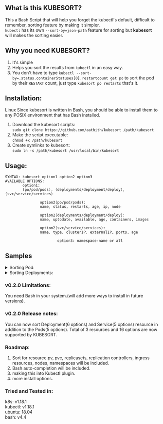 ## What is this KUBESORT?

This a Bash Script that will help you forget the kubectl's default, difficult to remember, sorting feature by making it simpler.<br>
`kubectl` has its own `--sort-by=json-path` feature for sorting but **kubesort** will makes the sorting easier.

## Why you need KUBESORT?

1) It's simple
2) Helps you sort the results from `kubectl` in an easy way.
3) You don't have to type `kubectl --sort-by=.status.containerStatuses[0].restartcount get po` to sort the pod by their `RESTART` count, just type `kubesort po restarts` that's it.


## Installation:
Linux
Since kubesort is written in Bash, you should be able to install them to any POSIX environment that has Bash installed.


1) Download the kubesort scripts:<br>
   `sudo git clone https://github.com/aathith/kubesort /path/kubesort`
2) Make the script executable:<br>
   `chmod +x /path/kubesort`
3) Create symlinks to kubesort:<br>
   `sudo ln -s /path/kubesort /usr/local/bin/kubesort`
   
## Usage:
```
SYNTAX: kubesort option1 option2 option3
AVAILABLE OPTIONS:
        option1:
        (po/pod/pods), (deployments/deployment/deploy), (svc/service/services)

                option2(po/pod/pods):
                name, status, restarts, age, ip, node

                option2(deployments/deployment/deploy):
                name, uptodate, available, age, containers, images

                option2(svc/service/services):
                name, type, clusterIP, externalIP, ports, age

                        option3: namespace-name or all
```
## Samples

<details><summary>Sorting Pod:</summary>
<p>



```
root@k8-master-01:~/kubesort# kubesort restarts kube-system
NAME                                                     READY   STATUS    RESTARTS   AGE
etcd-k8-master-01                                        1/1     Running   0          58d
tiller-deploy-688ddc6c9-h6424                            1/1     Running   0          26d
kube-apiserver-k8-master-01                              1/1     Running   0          58d
kube-controller-manager-k8-master-01                     1/1     Running   1          58d
kube-scheduler-k8-master-01                              1/1     Running   1          58d
kube-proxy-sclt9                                         1/1     Running   2          56d
kube-flannel-ds-amd64-l579g                              1/1     Running   2          56d
kube-proxy-l592g                                         1/1     Running   7          93d
coredns-5c98db65d4-tw75g                                 1/1     Running   8          60d
kube-flannel-ds-amd64-8krvm                              1/1     Running   9          93d
metricbeat-5rcb4                                         1/1     Running   13         88d
kube-proxy-mlnrc                                         1/1     Running   13         93d
kube-flannel-ds-amd64-lbxbr                              1/1     Running   14         93d
filebeat-9hh95                                           1/1     Running   55         23d

root@k8-master-01:~/kubesort# kubesort restart kubernetes-dashboard
NAME                                         READY   STATUS    RESTARTS   AGE
dashboard-metrics-scraper-6c554969c6-8x2fc   1/1     Running   0          40d
kubernetes-dashboard-56c5f95c6b-8c89b        1/1     Running   3          40d

root@k8-master-01:~/kubesort# kubesort age all
NAMESPACE              NAME                                                     READY   STATUS    RESTARTS   AGE
kube-system            kube-proxy-l592g                                         1/1     Running   7          93d
kube-system            metricbeat-5rcb4                                         1/1     Running   13         88d
kube-system            etcd-k8-master-01                                        1/1     Running   0          58d
kube-system            coredns-5c98db65d4-tw75g                                 1/1     Running   8          60d
kubernetes-dashboard   kubernetes-dashboard-56c5f95c6b-8c89b                    1/1     Running   3          40d
kubernetes-dashboard   dashboard-metrics-scraper-6c554969c6-8x2fc               1/1     Running   0          40d
my-prometheus          prometheus-operator-5bcd9f9d5c-9kwvg                     1/1     Running   0          35d
kube-system            filebeat-7wg6k                                           1/1     Running   55         23d
default                prometheus-784586f976-fq6q8                              1/1     Running   0          9d
dev                    hello-app-5f9d7479bd-kc4kr                               1/1     Running   0          2d6h
olm                    catalog-operator-5bdf7fc7b-52qhw                         1/1     Running   0          5h21m

root@k8-master-01:~/kubesort# kubesort name dev
NAME                         READY   STATUS    RESTARTS   AGE
hello-app-5f9d7479bd-5mzmc   1/1     Running   0          2d6h
hello-app-5f9d7479bd-db9s2   1/1     Running   0          2d6h
hello-app-5f9d7479bd-kc4kr   1/1     Running   0          2d6h
```
</p>
</details>
<details><summary>Sorting Deployments:</summary>
<p>



```
root@k8-master-01:~# kubesort deployment name
NAME              READY   UP-TO-DATE   AVAILABLE   AGE    CONTAINERS        IMAGES                                      SELECTOR
alert-checker     1/1     1            1           155d   alert-checker     aathith/testing:alert-checker               app=alert-checker
prom-trail        1/1     1            1           113d   prom-trail        aathith/testing:prometheus-url-annotation   app=prom-trail
prometheus        1/1     1            1           115d   prometheus        prom/prometheus                             app=prometheus-server

root@k8-master-01:~# kubesort deployment name all
NAMESPACE              NAME                                    READY   UP-TO-DATE   AVAILABLE   AGE    CONTAINERS                              IMAGES                                                      SELECTOR
default                alert-checker                           1/1     1            1           155d   alert-checker                           aathith/testing:alert-checker                               app=alert-checker
kube-system            coredns                                 2/2     2            2           169d   coredns                                 k8s.gcr.io/coredns:1.6.5                                    k8s-app=kube-dns
kubernetes-dashboard   dashboard-metrics-scraper               1/1     1            1           57d    dashboard-metrics-scraper               kubernetesui/metrics-scraper:v1.0.1                         k8s-app=dashboard-metrics-scraper
kube-system            digitalocean-cloud-controller-manager   1/1     1            1           168d   digitalocean-cloud-controller-manager   digitalocean/digitalocean-cloud-controller-manager:v0.1.6   app=digitalocean-cloud-controller-manager
kubernetes-dashboard   kubernetes-dashboard                    1/1     1            1           57d    kubernetes-dashboard                    kubernetesui/dashboard:v2.0.0-beta5                         k8s-app=kubernetes-dashboard
kube-system            metrics-server                          1/1     1            1           151d   metrics-server                          k8s.gcr.io/metrics-server-amd64:v0.3.6                      k8s-app=metrics-server
nginx-ingress          nginx-ingress                           1/1     1            1           57d    nginx-ingress                           nginx/nginx-ingress:1.6.3                                   app=nginx-ingress
default                prom-trail                              1/1     1            1           113d   prom-trail                              aathith/testing:prometheus-url-annotation                   app=prom-trail
default                prometheus                              1/1     1            1           115d   prometheus                              prom/prometheus                                             app=prometheus-server

root@k8-master-01:~# kubesort deployment containers all
NAMESPACE              NAME                                    READY   UP-TO-DATE   AVAILABLE   AGE    CONTAINERS                              IMAGES                                                      SELECTOR
default                alert-checker                           1/1     1            1           155d   alert-checker                           aathith/testing:alert-checker                               app=alert-checker
kube-system            coredns                                 2/2     2            2           169d   coredns                                 k8s.gcr.io/coredns:1.6.5                                    k8s-app=kube-dns
kubernetes-dashboard   dashboard-metrics-scraper               1/1     1            1           57d    dashboard-metrics-scraper               kubernetesui/metrics-scraper:v1.0.1                         k8s-app=dashboard-metrics-scraper
kube-system            digitalocean-cloud-controller-manager   1/1     1            1           168d   digitalocean-cloud-controller-manager   digitalocean/digitalocean-cloud-controller-manager:v0.1.6   app=digitalocean-cloud-controller-manager
kubernetes-dashboard   kubernetes-dashboard                    1/1     1            1           57d    kubernetes-dashboard                    kubernetesui/dashboard:v2.0.0-beta5                         k8s-app=kubernetes-dashboard
kube-system            metrics-server                          1/1     1            1           151d   metrics-server                          k8s.gcr.io/metrics-server-amd64:v0.3.6                      k8s-app=metrics-server
nginx-ingress          nginx-ingress                           1/1     1            1           57d    nginx-ingress                           nginx/nginx-ingress:1.6.3                                   app=nginx-ingress
default                prom-trail                              1/1     1            1           113d   prom-trail                              aathith/testing:prometheus-url-annotation                   app=prom-trail
default                prometheus                              1/1     1            1           115d   prometheus                              prom/prometheus                                             app=prometheus-server

root@k8-master-01:~# kubesort deployment age kube-system
NAME                                    READY   UP-TO-DATE   AVAILABLE   AGE    CONTAINERS                              IMAGES                                                      SELECTOR
coredns                                 2/2     2            2           169d   coredns                                 k8s.gcr.io/coredns:1.6.5                                    k8s-app=kube-dns
digitalocean-cloud-controller-manager   1/1     1            1           168d   digitalocean-cloud-controller-manager   digitalocean/digitalocean-cloud-controller-manager:v0.1.6   app=digitalocean-cloud-controller-manager
metrics-server                          1/1     1            1           151d   metrics-server                          k8s.gcr.io/metrics-server-amd64:v0.3.6                      k8s-app=metrics-server

```
</p>
</details>

### v0.2.0 Limitations:
 You need Bash in your system.(will add more ways to install in future versions).

### v0.2.0 Release notes:
  You can now sort Deployment(6 options) and Service(5 options) resource in addition to the Pods(5 options).
  Total of 3 resources and 16 options are now supported by KUBESORT.


### Roadmap:
1) Sort for resource pv, pvc, replicasets, replication controllers, ingress resources, nodes, namespaces will be included.
2) Bash auto-completion will be included.
3) making this into Kubectl plugin.
4) more install options.


### Tried and Tested in:
   k8s: v1.18.1<br>
   kubectl: v1.18.1<br>
   ubuntu: 18.04<br>
   bash: v4.4<br>
